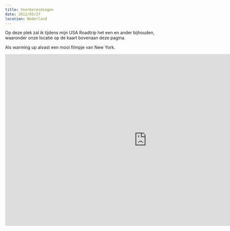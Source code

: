 ```yaml
---
title: Voorbereidingen
date: 2012/05/27
location: Nederland
---
```


Op deze plek zal ik tijdens mijn USA Roadtrip het een en ander bijhouden, waaronder onze locatie op de kaart bovenaan deze pagina.

Als warming up alvast een mooi filmpje van New York.

<iframe src="http://player.vimeo.com/video/24492485?title=0&amp;byline=0&amp;portrait=0" width="920" height="560" frameborder="0" webkitAllowFullScreen mozallowfullscreen allowFullScreen></iframe>
